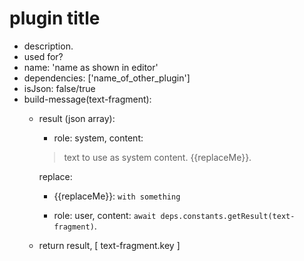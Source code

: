 # plugin title
- description.
- used for?
- name: 'name as shown in editor'
- dependencies: ['name_of_other_plugin']
- isJson: false/true
- build-message(text-fragment):
  - result (json array):
    - role: system, content:
      
     > text to use as system content. {{replaceMe}}.
     
     replace:
      - {{replaceMe}}: `with something`

    - role: user, content: `await deps.constants.getResult(text-fragment)`.
  - return result, [ text-fragment.key ]